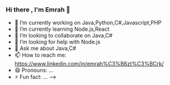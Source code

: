 ### Hi there , I'm Emrah 👋


- 🔭 I’m currently working on Java,Python,C#,Javascript,PHP
- 🌱 I’m currently learning Node.js,React
- 👯 I’m looking to collaborate on Java,C#
- 🤔 I’m looking for help with Node.js
- 💬 Ask me about Java,C#
- 📫 How to reach me:  https://www.linkedin.com/in/emrah%C3%B6zt%C3%BCrk/ 
- 😄 Pronouns: ...
- ⚡ Fun fact: ...
-->
<!--
**emrahozturk/emrahozturk** is a ✨ _special_ ✨ repository because its `README.md` (this file) appears on your GitHub profile.

Here are some ideas to get you started:

 
- 🔭 I’m currently working on Java,Python,C#,Javascript,PHP
- 🌱 I’m currently learning Node.js,React
- 👯 I’m looking to collaborate on Java,C#
- 🤔 I’m looking for help with Node.js
- 💬 Ask me about Java,C#
- 📫 How to reach me:  https://www.linkedin.com/in/emrah%C3%B6zt%C3%BCrk/ 
- 😄 Pronouns: ...
- ⚡ Fun fact: ...
-->

